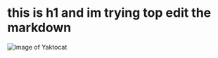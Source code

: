 # this is h1 and im trying top edit the markdown

![Image of Yaktocat](https://octodex.github.com/images/yaktocat.png)
